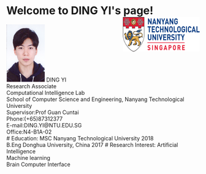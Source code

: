 # Welcome to DING YI's page!    <img width="200" height="90" src="https://raw.githubusercontent.com/DINGYISCSE/DINGYISCSE.github.io/master/logo.png" align=right>
<img width="100" height="150" src="https://raw.githubusercontent.com/DINGYISCSE/DINGYISCSE.github.io/master/photo.jpg"> 
DING YI<br>
Research Associate <br>
Computational Intelligence Lab<br>
School of Computer Science and Engineering, Nanyang Technological University<br>
Supervisor:Prof Guan Cuntai<br>
Phone:(+65)87312377<br>
E-mail:DING.YI@NTU.EDU.SG<br>
Office:N4-B1A-02<br>
# Education:
MSC Nanyang Technological University 2018<br>
B.Eng Donghua University, China 2017
# Research Interest:
Artificial Intelligence<br>
Machine learning<br>
Brain Computer Interface<br>


